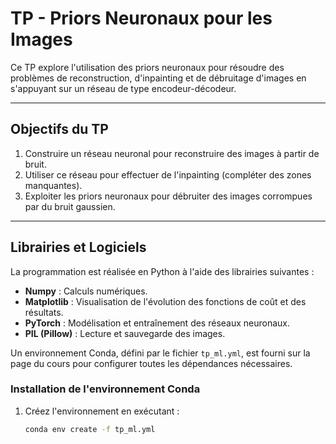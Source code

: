 # TP - Priors Neuronaux pour les Images


Ce TP explore l'utilisation des priors neuronaux pour résoudre des problèmes de reconstruction, d'inpainting et de débruitage d'images en s'appuyant sur un réseau de type encodeur-décodeur.

---

## Objectifs du TP

1. Construire un réseau neuronal pour reconstruire des images à partir de bruit.  
2. Utiliser ce réseau pour effectuer de l'inpainting (compléter des zones manquantes).  
3. Exploiter les priors neuronaux pour débruiter des images corrompues par du bruit gaussien.

---

## Librairies et Logiciels

La programmation est réalisée en Python à l'aide des librairies suivantes :

- **Numpy** : Calculs numériques.
- **Matplotlib** : Visualisation de l'évolution des fonctions de coût et des résultats.
- **PyTorch** : Modélisation et entraînement des réseaux neuronaux.
- **PIL (Pillow)** : Lecture et sauvegarde des images.

Un environnement Conda, défini par le fichier `tp_ml.yml`, est fourni sur la page du cours pour configurer toutes les dépendances nécessaires.

### Installation de l'environnement Conda

1. Créez l'environnement en exécutant :
   ```bash
   conda env create -f tp_ml.yml
